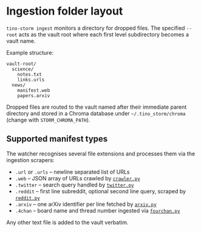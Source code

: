 # Ingestion folder layout

`tino-storm ingest` monitors a directory for dropped files. The specified `--root` acts as the vault root where each first level subdirectory becomes a vault name.

Example structure:

```text
vault-root/
  science/
    notes.txt
    links.urls
  news/
    manifest.web
    papers.arxiv
```

Dropped files are routed to the vault named after their immediate parent directory and stored in a Chroma database under `~/.tino_storm/chroma` (change with `STORM_CHROMA_PATH`).

## Supported manifest types

The watcher recognises several file extensions and processes them via the ingestion scrapers:

- `.url` or `.urls` – newline separated list of URLs
- `.web` – JSON array of URLs crawled by [`crawler.py`](../src/tino_storm/ingestion/crawler.py)
- `.twitter` – search query handled by [`twitter.py`](../src/tino_storm/ingestion/twitter.py)
- `.reddit` – first line subreddit, optional second line query, scraped by [`reddit.py`](../src/tino_storm/ingestion/reddit.py)
- `.arxiv` – one arXiv identifier per line fetched by [`arxiv.py`](../src/tino_storm/ingestion/arxiv.py)
- `.4chan` – board name and thread number ingested via [`fourchan.py`](../src/tino_storm/ingestion/fourchan.py)

Any other text file is added to the vault verbatim.
